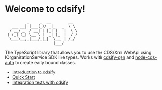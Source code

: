 # Welcome to cdsify!
```
          _     _  __        __  
   ___ __| |___(_)/ _|_   _  \ \ 
  / __/ _` / __| | |_| | | |  \ \
 | (_| (_| \__ \ |  _| |_| |  / /
  \___\__,_|___/_|_|  \__, | /_/ 
                      |___/    
```
The TypeScript library that allows you to use the CDS/Xrm WebApi using IOrganizationService SDK like types.
Works with [cdsify-gen](https://www.npmjs.com/package/cdsify-gen) and [node-cds-auth](https://www.npmjs.com/package/node-cds-auth) to create early bound classes.

- [Introduction to cdsify](https://github.com/scottdurow/cdsify/wiki)
- [Quick Start](https://github.com/scottdurow/cdsify/wiki/Quick-start)
- [Integration tests with cdsify](https://github.com/scottdurow/cdsify/wiki/Integration-testing-the-Xrm.WebApi-implementation)
